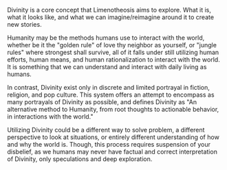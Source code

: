 Divinity is a core concept that Limenotheosis aims to explore. What it is, what it looks like, and what we can imagine/reimagine around it to create new stories. 

Humanity may be the methods humans use to interact with the world, whether be it the "golden rule" of love thy neighbor as yourself, or "jungle rules" where strongest shall survive, all of it falls under still utilizing human efforts, human means, and human rationalization to interact with the world. It is something that we can understand and interact with daily living as humans.

In contrast, Divinity exist only in discrete and limited portrayal in fiction, religion, and pop culture. This system offers an attempt to encompass as many portrayals of Divinity as possible, and defines Divinity as "An alternative method to Humanity, from root thoughts to actionable behavior, in interactions with the world." 

Utilizing Divinity could be a different way to solve problem, a different perspective to look at situations, or entirely different understanding of how and why the world is. Though, this process requires suspension of your disbelief, as we humans may never have factual and correct interpretation of Divinity, only speculations and deep exploration. 

